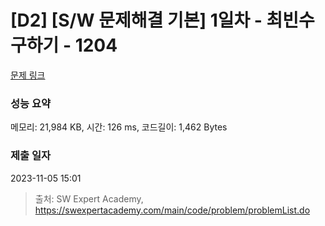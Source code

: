# [D2] [S/W 문제해결 기본] 1일차 - 최빈수 구하기 - 1204 

[문제 링크](https://swexpertacademy.com/main/code/problem/problemDetail.do?contestProbId=AV13zo1KAAACFAYh) 

### 성능 요약

메모리: 21,984 KB, 시간: 126 ms, 코드길이: 1,462 Bytes

### 제출 일자

2023-11-05 15:01



> 출처: SW Expert Academy, https://swexpertacademy.com/main/code/problem/problemList.do